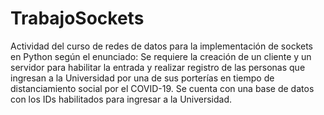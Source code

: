 # TrabajoSockets
Actividad del curso de redes de datos para la implementación de sockets en Python según el enunciado: Se requiere la creación de un cliente y un servidor para habilitar la entrada y realizar registro de las personas que ingresan a la Universidad por una de sus porterías en tiempo de distanciamiento social por el COVID-19. Se cuenta con una base de datos con los IDs habilitados para ingresar a la Universidad.
